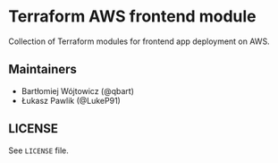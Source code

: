 # Terraform AWS frontend module

Collection of Terraform modules for frontend app deployment on AWS.

## Maintainers

* Bartłomiej Wójtowicz (@qbart) 
* Łukasz Pawlik (@LukeP91)

## LICENSE

See `LICENSE` file.
